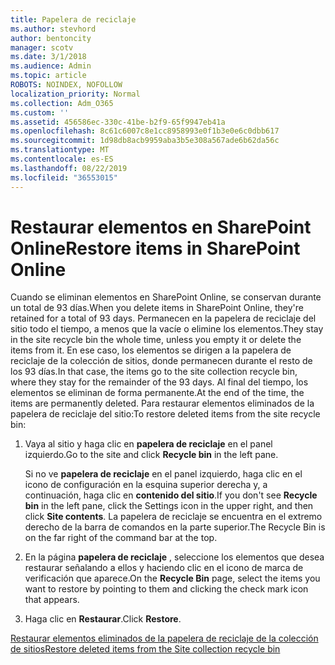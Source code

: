 ```yaml
---
title: Papelera de reciclaje
ms.author: stevhord
author: bentoncity
manager: scotv
ms.date: 3/1/2018
ms.audience: Admin
ms.topic: article
ROBOTS: NOINDEX, NOFOLLOW
localization_priority: Normal
ms.collection: Adm_O365
ms.custom: ''
ms.assetid: 456586ec-330c-41be-b2f9-65f9947eb41a
ms.openlocfilehash: 8c61c6007c8e1cc8958993e0f1b3e0e6c0dbb617
ms.sourcegitcommit: 1d98db8acb9959aba3b5e308a567ade6b62da56c
ms.translationtype: MT
ms.contentlocale: es-ES
ms.lasthandoff: 08/22/2019
ms.locfileid: "36553015"
---
```

# <a name="restore-items-in-sharepoint-online"></a><span data-ttu-id="62012-102">Restaurar elementos en SharePoint Online</span><span class="sxs-lookup"><span data-stu-id="62012-102">Restore items in SharePoint Online</span></span>

<span data-ttu-id="62012-103">Cuando se eliminan elementos en SharePoint Online, se conservan durante un total de 93 días.</span><span class="sxs-lookup"><span data-stu-id="62012-103">When you delete items in SharePoint Online, they're retained for a total of 93 days.</span></span> <span data-ttu-id="62012-104">Permanecen en la papelera de reciclaje del sitio todo el tiempo, a menos que la vacíe o elimine los elementos.</span><span class="sxs-lookup"><span data-stu-id="62012-104">They stay in the site recycle bin the whole time, unless you empty it or delete the items from it.</span></span> <span data-ttu-id="62012-105">En ese caso, los elementos se dirigen a la papelera de reciclaje de la colección de sitios, donde permanecen durante el resto de los 93 días.</span><span class="sxs-lookup"><span data-stu-id="62012-105">In that case, the items go to the site collection recycle bin, where they stay for the remainder of the 93 days.</span></span> <span data-ttu-id="62012-106">Al final del tiempo, los elementos se eliminan de forma permanente.</span><span class="sxs-lookup"><span data-stu-id="62012-106">At the end of the time, the items are permanently deleted.</span></span> <span data-ttu-id="62012-107">Para restaurar elementos eliminados de la papelera de reciclaje del sitio:</span><span class="sxs-lookup"><span data-stu-id="62012-107">To restore deleted items from the site recycle bin:</span></span>
  
1. <span data-ttu-id="62012-108">Vaya al sitio y haga clic en **papelera de reciclaje** en el panel izquierdo.</span><span class="sxs-lookup"><span data-stu-id="62012-108">Go to the site and click **Recycle bin** in the left pane.</span></span> 
    
    <span data-ttu-id="62012-109">Si no ve **papelera de reciclaje** en el panel izquierdo, haga clic en el icono de configuración en la esquina superior derecha y, a continuación, haga clic en **contenido del sitio**.</span><span class="sxs-lookup"><span data-stu-id="62012-109">If you don't see **Recycle bin** in the left pane, click the Settings icon in the upper right, and then click **Site contents**.</span></span> <span data-ttu-id="62012-110">La papelera de reciclaje se encuentra en el extremo derecho de la barra de comandos en la parte superior.</span><span class="sxs-lookup"><span data-stu-id="62012-110">The Recycle Bin is on the far right of the command bar at the top.</span></span>
    
2. <span data-ttu-id="62012-111">En la página **papelera de reciclaje** , seleccione los elementos que desea restaurar señalando a ellos y haciendo clic en el icono de marca de verificación que aparece.</span><span class="sxs-lookup"><span data-stu-id="62012-111">On the **Recycle Bin** page, select the items you want to restore by pointing to them and clicking the check mark icon that appears.</span></span> 
    
3. <span data-ttu-id="62012-112">Haga clic en **Restaurar**.</span><span class="sxs-lookup"><span data-stu-id="62012-112">Click **Restore**.</span></span>
    
[<span data-ttu-id="62012-113">Restaurar elementos eliminados de la papelera de reciclaje de la colección de sitios</span><span class="sxs-lookup"><span data-stu-id="62012-113">Restore deleted items from the Site collection recycle bin</span></span>](https://go.microsoft.com/fwlink/?linkid=866439)
  

